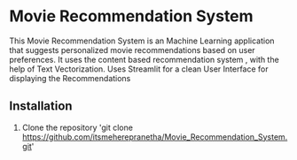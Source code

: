 # Movie Recommendation System

This Movie Recommendation System is an Machine Learning application that suggests personalized movie recommendations based on user preferences. 
It uses the content based recommendation system , with the help of Text Vectorization.
Uses Streamlit for a clean User Interface for displaying the Recommendations

## Installation
1) Clone the repository
   'git clone https://github.com/itsmeherepranetha/Movie_Recommendation_System.git'
